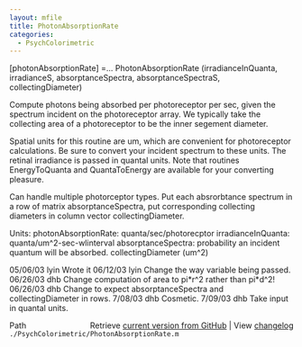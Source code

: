 ```yaml
---
layout: mfile
title: PhotonAbsorptionRate
categories:
  - PsychColorimetric
---
```


 \[photonAbsorptionRate\] =...
        PhotonAbsorptionRate \(irradianceInQuanta, irradianceS, absorptanceSpectra, absorptanceSpectraS, collectingDiameter\)

 Compute photons being absorbed per photoreceptor per sec, given the spectrum incident on the
 photoreceptor array.  We typically take the collecting area of a photoreceptor to be the inner segement
 diameter.

 Spatial units for this routine are um, which are convenient for photoreceptor calculations.  Be sure
 to convert your incident spectrum to these units.  The retinal irradiance is passed in quantal units.  Note
 that routines EnergyToQuanta and QuantaToEnergy are available for your converting pleasure.

 Can handle multiple photorceptor types.  Put each absrorbtance spectrum in a row of matrix
 absorptanceSpectra, put corresponding collecting diameters in column vector collectingDiameter.

 Units:
   photonAbsorptionRate: quanta/sec/photorecptor
   irradianceInQuanta: quanta/um^2\-sec\-wlinterval
   absorptanceSpectra: probability an incident quantum will be absorbed.
   collectingDiameter \(um^2\)

 05/06/03   lyin Wrote it
 06/12/03   lyin Change the way variable being passed.
 06/26/03  dhb  Change computation of area to pi\*r^2 rather than pi\*d^2\!
 06/26/03  dhb  Change to expect absorptanceSpectra and collectingDiameter in rows.
 7/08/03   dhb  Cosmetic.
 7/09/03   dhb  Take input in quantal units.


<div class="code_header" style="text-align:right;">
  <span style="float:left;">Path&nbsp;&nbsp;</span> <span class="counter">Retrieve <a href=
  "https://raw.github.com/Psychtoolbox-3/Psychtoolbox-3/beta/./PsychColorimetric/PhotonAbsorptionRate.m">current version from GitHub</a> | View <a href=
  "https://github.com/Psychtoolbox-3/Psychtoolbox-3/commits/beta/./PsychColorimetric/PhotonAbsorptionRate.m">changelog</a></span>
</div>
<div class="code">
  <code>./PsychColorimetric/PhotonAbsorptionRate.m</code>
</div>
